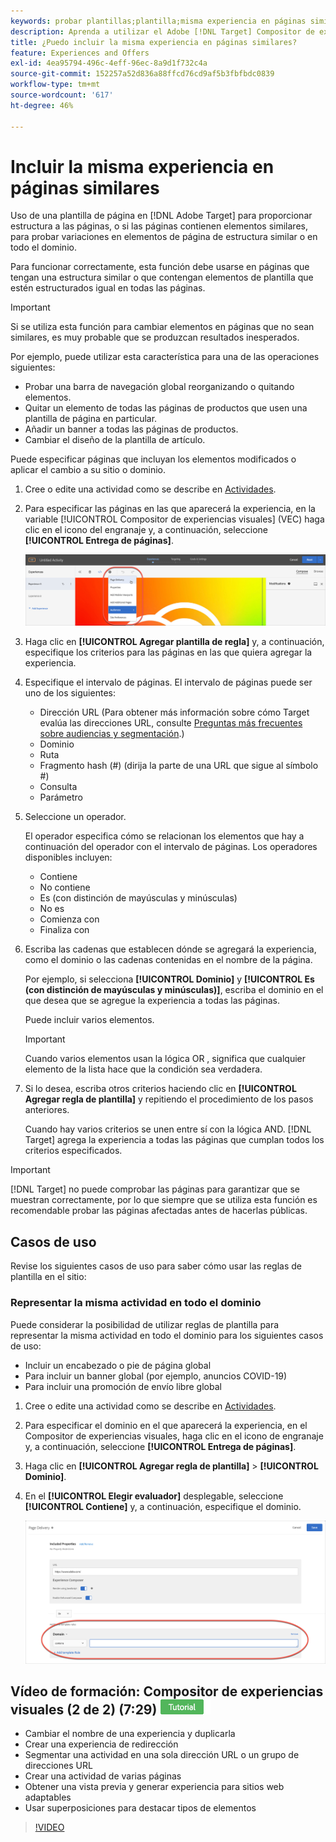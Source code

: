 ```yaml
---
keywords: probar plantillas;plantilla;misma experiencia en páginas similares;prueba de plantilla
description: Aprenda a utilizar el Adobe [!DNL Target] Compositor de experiencias visuales (VEC) para incluir la misma experiencia en varias páginas con una estructura similar o que contengan los mismos elementos de plantilla.
title: ¿Puedo incluir la misma experiencia en páginas similares?
feature: Experiences and Offers
exl-id: 4ea95794-496c-4eff-96ec-8a9d1f732c4a
source-git-commit: 152257a52d836a88ffcd76cd9af5b3fbfbdc0839
workflow-type: tm+mt
source-wordcount: '617'
ht-degree: 46%

---
```


# Incluir la misma experiencia en páginas similares

Uso de una plantilla de página en [!DNL Adobe Target] para proporcionar estructura a las páginas, o si las páginas contienen elementos similares, para probar variaciones en elementos de página de estructura similar o en todo el dominio.

Para funcionar correctamente, esta función debe usarse en páginas que tengan una estructura similar o que contengan elementos de plantilla que estén estructurados igual en todas las páginas.

>[!IMPORTANT]
>
>Si se utiliza esta función para cambiar elementos en páginas que no sean similares, es muy probable que se produzcan resultados inesperados.

Por ejemplo, puede utilizar esta característica para una de las operaciones siguientes:

* Probar una barra de navegación global reorganizando o quitando elementos.
* Quitar un elemento de todas las páginas de productos que usen una plantilla de página en particular.
* Añadir un banner a todas las páginas de productos.
* Cambiar el diseño de la plantilla de artículo.

Puede especificar páginas que incluyan los elementos modificados o aplicar el cambio a su sitio o dominio.

1. Cree o edite una actividad como se describe en [Actividades](/help/main/c-activities/activities.md#concept_D317A95A1AB54674BA7AB65C7985BA03).

1. Para especificar las páginas en las que aparecerá la experiencia, en la variable [!UICONTROL Compositor de experiencias visuales] (VEC) haga clic en el icono del engranaje y, a continuación, seleccione **[!UICONTROL Entrega de páginas]**.

   ![Icono de engranaje > Entrega de páginas](/help/main/c-experiences/c-visual-experience-composer/assets/icon-gear.png)

1. Haga clic en **[!UICONTROL Agregar plantilla de regla]** y, a continuación, especifique los criterios para las páginas en las que quiera agregar la experiencia.

1. Especifique el intervalo de páginas. El intervalo de páginas puede ser uno de los siguientes:

   * Dirección URL (Para obtener más información sobre cómo Target evalúa las direcciones URL, consulte [Preguntas más frecuentes sobre audiencias y segmentación](/help/main/c-target/c-troubleshooting-targets-and-audiences/troubleshooting-targets-and-audiences.md).)
   * Dominio
   * Ruta
   * Fragmento hash (#) (dirija la parte de una URL que sigue al símbolo #)
   * Consulta
   * Parámetro

1. Seleccione un operador.

   El operador especifica cómo se relacionan los elementos que hay a continuación del operador con el intervalo de páginas. Los operadores disponibles incluyen:

   * Contiene
   * No contiene
   * Es (con distinción de mayúsculas y minúsculas)
   * No es
   * Comienza con
   * Finaliza con

1. Escriba las cadenas que establecen dónde se agregará la experiencia, como el dominio o las cadenas contenidas en el nombre de la página.

   Por ejemplo, si selecciona **[!UICONTROL Dominio]** y **[!UICONTROL Es (con distinción de mayúsculas y minúsculas)]**, escriba el dominio en el que desea que se agregue la experiencia a todas las páginas.

   Puede incluir varios elementos.

   >[!IMPORTANT]
   >
   >Cuando varios elementos usan la lógica OR , significa que cualquier elemento de la lista hace que la condición sea verdadera.

1. Si lo desea, escriba otros criterios haciendo clic en **[!UICONTROL Agregar regla de plantilla]** y repitiendo el procedimiento de los pasos anteriores.

   Cuando hay varios criterios se unen entre sí con la lógica AND. [!DNL Target] agrega la experiencia a todas las páginas que cumplan todos los criterios especificados.

>[!IMPORTANT]
>
> [!DNL Target] no puede comprobar las páginas para garantizar que se muestran correctamente, por lo que siempre que se utiliza esta función es recomendable probar las páginas afectadas antes de hacerlas públicas.

## Casos de uso

Revise los siguientes casos de uso para saber cómo usar las reglas de plantilla en el sitio:

### Representar la misma actividad en todo el dominio

Puede considerar la posibilidad de utilizar reglas de plantilla para representar la misma actividad en todo el dominio para los siguientes casos de uso:

* Incluir un encabezado o pie de página global
* Para incluir un banner global (por ejemplo, anuncios COVID-19)
* Para incluir una promoción de envío libre global

1. Cree o edite una actividad como se describe en [Actividades](/help/main/c-activities/activities.md#concept_D317A95A1AB54674BA7AB65C7985BA03).

1. Para especificar el dominio en el que aparecerá la experiencia, en el Compositor de experiencias visuales, haga clic en el icono de engranaje y, a continuación, seleccione **[!UICONTROL Entrega de páginas]**.

1. Haga clic en **[!UICONTROL Agregar regla de plantilla]** > **[!UICONTROL Dominio]**.

1. En el **[!UICONTROL Elegir evaluador]** desplegable, seleccione **[!UICONTROL Contiene]** y, a continuación, especifique el dominio.

   ![El dominio contiene](/help/main/c-experiences/c-visual-experience-composer/assets/domain-template-rule.png)

## Vídeo de formación: Compositor de experiencias visuales (2 de 2) (7:29) ![Distintivo del tutorial](/help/main/assets/tutorial.png)

* Cambiar el nombre de una experiencia y duplicarla
* Crear una experiencia de redirección
* Segmentar una actividad en una sola dirección URL o un grupo de direcciones URL
* Crear una actividad de varias páginas
* Obtener una vista previa y generar experiencia para sitios web adaptables
* Usar superposiciones para destacar tipos de elementos

>[!VIDEO](https://video.tv.adobe.com/v/17401)
